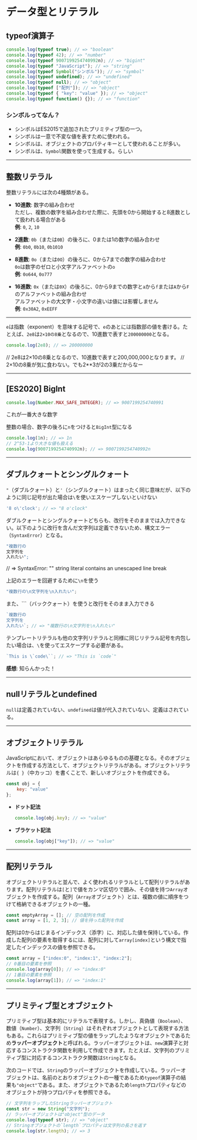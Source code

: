 # データ型とリテラル

## typeof演算子

```javascript
console.log(typeof true); // => "boolean"
console.log(typeof 42); // => "number"
console.log(typeof 9007199254740992n); // => "bigint"
console.log(typeof "JavaScript"); // => "string"
console.log(typeof Symbol("シンボル")); // => "symbol"
console.log(typeof undefined); // => "undefined"
console.log(typeof null); // => "object"
console.log(typeof ["配列"]); // => "object"
console.log(typeof { "key": "value" }); // => "object"
console.log(typeof function() {}); // => "function"
```

### シンボルってなん？

- シンボルはES2015で追加されたプリミティブ型の一つ。
- シンボルは一意で不変な値を表すために使われる。
- シンボルは、オブジェクトのプロパティキーとして使われることが多い。
- シンボルは、`Symbol`関数を使って生成する。らしい

---

## 整数リテラル

整数リテラルには次の4種類がある。

- **10進数**: 数字の組み合わせ  
  ただし、複数の数字を組み合わせた際に、先頭を0から開始すると8進数として扱われる場合がある  
  **例**: `0`, `2`, `10`

- **2進数**: `0b`（または`0B`）の後ろに、0または1の数字の組み合わせ  
  **例**: `0b0`, `0b10`, `0b1010`

- **8進数**: `0o`（または`0O`）の後ろに、0から7までの数字の組み合わせ  
  `0o`は数字のゼロと小文字アルファベットの`o`  
  **例**: `0o644`, `0o777`

- **16進数**: `0x`（または`0X`）の後ろに、0から9までの数字と`a`から`f`または`A`から`F`のアルファベットの組み合わせ  
  アルファベットの大文字・小文字の違いは値には影響しません  
  **例**: `0x30A2`, `0xEEFF`

---

`e`は指数（exponent）を意味する記号で、`e`のあとには指数部の値を書ける。たとえば、`2e8`は`2×10の8乗`となるので、10進数で表すと`200000000`となる。

```javascript
console.log(2e8); // => 200000000
```

// 2e8は2×10の8乗となるので、10進数で表すと200,000,000となります。
// 2×10の8乗が気に食わない。でも2**3が2の3乗だからなー

---

## [ES2020] BigInt

```javascript
console.log(Number.MAX_SAFE_INTEGER); // => 9007199254740991
```

これが一番大きな数字

整数の場合、数字の後ろに`n`をつけると`BigInt`型になる

```javascript
console.log(1n); // => 1n
// 2^53-1より大きな値も扱える
console.log(9007199254740992n); // => 9007199254740992n
```

---

## ダブルクォートとシングルクォート

`"`（ダブルクォート）と`'`（シングルクォート）はまったく同じ意味だが、以下のように同じ記号が出た場合は`\`を使いエスケープしないといけない

```javascript
'8 o\'clock'; // => "8 o'clock"
```

ダブルクォートとシングルクォートどちらも、改行をそのままでは入力できない。以下のように改行を含んだ文字列は定義できないため、構文エラー（`SyntaxError`）となる。

```javascript
"複数行の
文字列を
入れたい";
```

// => SyntaxError: "" string literal contains an unescaped line break

上記のエラーを回避するために`\n`を使う

```javascript
"複数行の\n文字列を\n入れたい";
```

また、`\``（バッククォート）を使うと改行をそのまま入力できる

```javascript
`複数行の
文字列を
入れたい`; // => "複数行の\n文字列を\n入れたい"
```

テンプレートリテラルも他の文字列リテラルと同様に同じリテラル記号を内包したい場合は、`\`を使ってエスケープする必要がある。

```javascript
`This is \`code\``; // => "This is `code`"
```

**感想**: 知らんかった！

---

## nullリテラルとundefined

`null`は定義されていない、`undefined`は値が代入されていない、定義はされている。

---

## オブジェクトリテラル

JavaScriptにおいて、オブジェクトはあらゆるものの基礎となる。そのオブジェクトを作成する方法として、オブジェクトリテラルがある。オブジェクトリテラルは`{ }`（中カッコ）を書くことで、新しいオブジェクトを作成できる。

```javascript
const obj = {
    key: "value"
};
```

- **ドット記法**

  ```javascript
  console.log(obj.key); // => "value"
  ```

- **ブラケット記法**

  ```javascript
  console.log(obj["key"]); // => "value"
  ```

---

## 配列リテラル

オブジェクトリテラルと並んで、よく使われるリテラルとして配列リテラルがあります。配列リテラルは`[`と`]`で値をカンマ区切りで囲み、その値を持つ`Array`オブジェクトを作成する。配列（`Array`オブジェクト）とは、複数の値に順序をつけて格納できるオブジェクトの一種。

```javascript
const emptyArray = []; // 空の配列を作成
const array = [1, 2, 3]; // 値を持った配列を作成
```

配列は0からはじまるインデックス（添字）に、対応した値を保持している。作成した配列の要素を取得するには、配列に対して`array[index]`という構文で指定したインデックスの値を参照できる。

```javascript
const array = ["index:0", "index:1", "index:2"];
// 0番目の要素を参照
console.log(array[0]); // => "index:0"
// 1番目の要素を参照
console.log(array[1]); // => "index:1"
```

---

## プリミティブ型とオブジェクト

プリミティブ型は基本的にリテラルで表現する。しかし、真偽値（`Boolean`）、数値（`Number`）、文字列（`String`）はそれぞれオブジェクトとして表現する方法もある。これらはプリミティブ型の値をラップしたようなオブジェクトであるため**ラッパーオブジェクト**と呼ばれる。ラッパーオブジェクトは、`new`演算子と対応するコンストラクタ関数を利用して作成できます。たとえば、文字列のプリミティブ型に対応するコンストラクタ関数は`String`となる。

次のコードでは、`String`のラッパーオブジェクトを作成している。ラッパーオブジェクトは、名前のとおりオブジェクトの一種であるため`typeof`演算子の結果も`"object"`である。また、オブジェクトであるため`length`プロパティなどのオブジェクトが持つプロパティを参照できる。

```javascript
// 文字列をラップしたStringラッパーオブジェクト
const str = new String("文字列");
// ラッパーオブジェクトは"object"型のデータ
console.log(typeof str); // => "object"
// Stringオブジェクトの`length`プロパティは文字列の長さを返す
console.log(str.length); // => 3
```